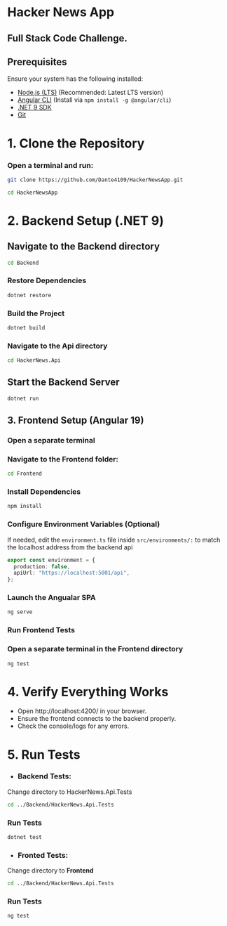 # Hacker News App

## Full Stack Code Challenge.

## Prerequisites

Ensure your system has the following installed:

- [Node.js (LTS)](https://nodejs.org/) (Recommended: Latest LTS version)
- [Angular CLI](https://angular.io/cli) (Install via `npm install -g @angular/cli`)
- [.NET 9 SDK](https://dotnet.microsoft.com/)
- [Git](https://git-scm.com/)

# 1. Clone the Repository

### Open a terminal and run:

```sh
git clone https://github.com/Dante4109/HackerNewsApp.git

cd HackerNewsApp
```

# 2. Backend Setup (.NET 9)

## Navigate to the **Backend** directory

```sh
cd Backend
```

### Restore Dependencies

```sh
dotnet restore
```

### Build the Project

```sh
dotnet build
```

### Navigate to the Api directory

```sh
cd HackerNews.Api
```

## Start the Backend Server

```sh
dotnet run
```

## 3. Frontend Setup (Angular 19)

### Open a separate terminal

### Navigate to the **Frontend** folder:

```sh
cd Frontend
```

### Install Dependencies

```sh
npm install
```

### Configure Environment Variables (Optional)

If needed, edit the `environment.ts` file inside `src/environments/:`
to match the localhost address from the backend api

```typescript
export const environment = {
  production: false,
  apiUrl: "https://localhost:5001/api",
};
```

### Launch the Angualar SPA

```sh
ng serve
```

### Run Frontend Tests

### Open a separate terminal in the **Frontend** directory

```sh
ng test
```

# 4. Verify Everything Works

- Open http://localhost:4200/ in your browser.
- Ensure the frontend connects to the backend properly.
- Check the console/logs for any errors.

# 5. Run Tests

- ### Backend Tests:

Change directory to HackerNews.Api.Tests

```sh
cd ../Backend/HackerNews.Api.Tests
```

### Run Tests

```sh
dotnet test
```

- ### Fronted Tests:

Change directory to **Frontend**

```sh
cd ../Backend/HackerNews.Api.Tests
```

### Run Tests

```sh
ng test
```

